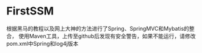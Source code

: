 # FirstSSM
  根据黑马的教程以及网上大神的方法进行了Spring、SpringMVC和Mybatis的整合，
  使用Maven工具，上传至github后发现有安全警告，如果不能运行，请修改pom.xml中Spring和log4j版本

